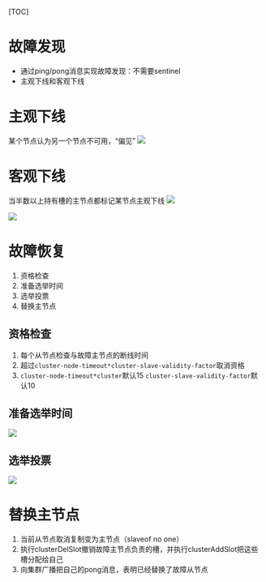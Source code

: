 [TOC]

# 故障发现
+ 通过ping/pong消息实现故障发现：不需要sentinel
+ 主观下线和客观下线

# 主观下线
某个节点认为另一个节点不可用，“偏见”
![](https://raw.githubusercontent.com/1990frog/imagebed/default/1602320360_20200404143015338_1524935083.png)
# 客观下线
当半数以上持有槽的主节点都标记某节点主观下线
![](https://raw.githubusercontent.com/1990frog/imagebed/default/1602320362_20200404143223245_2004113611.png)

![](https://raw.githubusercontent.com/1990frog/imagebed/default/1602320362_20200404143300066_524281303.png)

# 故障恢复
1. 资格检查
2. 准备选举时间
3. 选举投票
4. 替换主节点

## 资格检查
1. 每个从节点检查与故障主节点的断线时间
2. 超过`cluster-node-timeout*cluster-slave-validity-factor`取消资格
3. `cluster-node-timeout*cluster`默认15
`cluster-slave-validity-factor`默认10

## 准备选举时间
![](https://raw.githubusercontent.com/1990frog/imagebed/default/1602320363_20200404143639658_1795230769.png)

## 选举投票
![](https://raw.githubusercontent.com/1990frog/imagebed/default/1602320363_20200404143713522_98213889.png)

# 替换主节点
1. 当前从节点取消复制变为主节点（slaveof no one）
2. 执行clusterDelSlot撤销故障主节点负责的槽，并执行clusterAddSlot把这些槽分配给自己
3. 向集群广播把自己的pong消息，表明已经替换了故障从节点